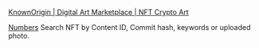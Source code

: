 
[KnownOrigin | Digital Art Marketplace | NFT Crypto Art](https://knownorigin.io/)

[Numbers](https://nftsearch.site/)
Search NFT by Content ID, Commit hash, keywords or uploaded photo.
